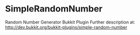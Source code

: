 SimpleRandomNumber
==================
Random Number Generator Bukkit Plugin
Further description at: http://dev.bukkit.org/bukkit-plugins/simple-random-number
